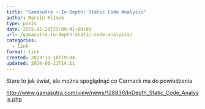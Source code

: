 ```yaml
---
title: "Gamasutra – In-Depth: Static Code Analysis"
author: Marcin Klimek
type: posts
date: 2015-05-28T23:09:41+00:00
url: /gamasutra-in-depth-static-code-analysis/
categories:
  - link
format: link
created: 2023-11-18T19:04
updated: 2024-06-11T14:11
---
```

<p dir="ltr">
  Stare to jak świat, ale można spoglądnąć co Carmack ma do powiedzenia
</p>

<p dir="ltr">
  <a href="http://www.gamasutra.com/view/news/128836/InDepth_Static_Code_Analysis.php">http://www.gamasutra.com/view/news/128836/InDepth_Static_Code_Analysis.php</a>
</p>

&nbsp;